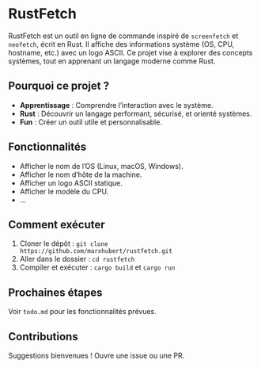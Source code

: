 # RustFetch

RustFetch est un outil en ligne de commande inspiré de `screenfetch` et `neofetch`, écrit en Rust. Il affiche des informations système (OS, CPU, hostname, etc.) avec un logo ASCII. Ce projet vise à explorer des concepts systèmes, tout en apprenant un langage moderne comme Rust.

## Pourquoi ce projet ?
- **Apprentissage** : Comprendre l’interaction avec le système.
- **Rust** : Découvrir un langage performant, sécurisé, et orienté systèmes.
- **Fun** : Créer un outil utile et personnalisable.

## Fonctionnalités
- Afficher le nom de l’OS (Linux, macOS, Windows).
- Afficher le nom d’hôte de la machine.
- Afficher un logo ASCII statique.
- Afficher le modèle du CPU.
- ...

## Comment exécuter
1. Cloner le dépôt : `git clone https://github.com/marxhubert/rustfetch.git`
2. Aller dans le dossier : `cd rustfetch`
3. Compiler et exécuter : `cargo build` et `cargo run`

## Prochaines étapes
Voir `todo.md` pour les fonctionnalités prévues.

## Contributions
Suggestions bienvenues ! Ouvre une issue ou une PR.
